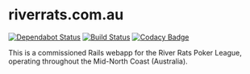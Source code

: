 # riverrats.com.au

[![Dependabot Status](https://api.dependabot.com/badges/status?host=github&repo=sean0x42/riverrats.com.au&identifier=126777895)](https://dependabot.com)
[![Build Status](https://travis-ci.com/sean0x42/riverrats.com.au.svg?token=y4PzktMpXpMzBmaZHNGq&branch=develop)](https://travis-ci.com/sean0x42/riverrats.com.au)
[![Codacy Badge](https://api.codacy.com/project/badge/Grade/a5bd9fd7908c4e838dd9824ed347b559)](https://www.codacy.com/app/sean_19/riverrats.com.au?utm_source=github.com&amp;utm_medium=referral&amp;utm_content=sean0x42/riverrats.com.au&amp;utm_campaign=Badge_Grade)  

This is a commissioned Rails webapp for the River Rats Poker League, operating throughout the Mid-North Coast (Australia).
